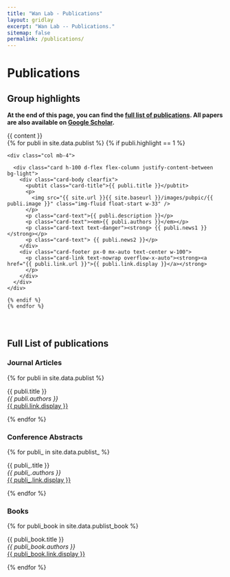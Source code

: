 ```yaml
---
title: "Wan Lab - Publications"
layout: gridlay
excerpt: "Wan Lab -- Publications."
sitemap: false
permalink: /publications/
---
```



# Publications

## Group highlights

**At the end of this page, you can find the [full list of publications](#full-list-of-publications). All papers are also available on [Google Scholar](https://scholar.google.com.hk/citations?user=xvnWY9wAAAAJ&hl=en).**


<style>
  .card {
    height: 100%; 
  }

  .row {
    margin-bottom: 20px;
  }
</style>
<div id="publications">
  {{ content }}
  <div class="row row-cols-1 row-cols-xl-2">
    {% for publi in site.data.publist %}
    {% if publi.highlight == 1 %}

    <div class="col mb-4">

      <div class="card h-100 d-flex flex-column justify-content-between bg-light">
        <div class="card-body clearfix">
          <pubtit class="card-title">{{ publi.title }}</pubtit>
          <p>
            <img src="{{ site.url }}{{ site.baseurl }}/images/pubpic/{{ publi.image }}" class="img-fluid float-start w-33" />
          </p>
          <p class="card-text">{{ publi.description }}</p>
          <p class="card-text"><em>{{ publi.authors }}</em></p>
          <p class="card-text text-danger"><strong> {{ publi.news1 }}</strong></p>
          <p class="card-text"> {{ publi.news2 }}</p>
        </div>
        <div class="card-footer px-0 mx-auto text-center w-100">
          <p class="card-link text-nowrap overflow-x-auto"><strong><a href="{{ publi.link.url }}">{{ publi.link.display }}</a></strong>
          </p>
        </div>
      </div>
    </div>

    {% endif %}
    {% endfor %}
  </div>

  <p> &nbsp; </p>
</div>




## Full List of publications
### Journal Articles

{% for publi in site.data.publist %}

  {{ publi.title }} <br />
  <em>{{ publi.authors }} </em><br /><a href="{{ publi.link.url }}">{{ publi.link.display }}</a>

{% endfor %}
### Conference Abstracts
{% for publi_ in site.data.publist_ %}

  {{ publi_.title }} <br />
  <em>{{ publi_.authors }} </em><br /><a href="{{ publi_.link.url }}">{{ publi_.link.display }}</a>

{% endfor %}

### Books
{% for publi_book in site.data.publist_book %}

  {{ publi_book.title }} <br />
  <em>{{ publi_book.authors }} </em><br /><a href="{{ publi_book.link.url }}">{{ publi_book.link.display }}</a>

{% endfor %}
